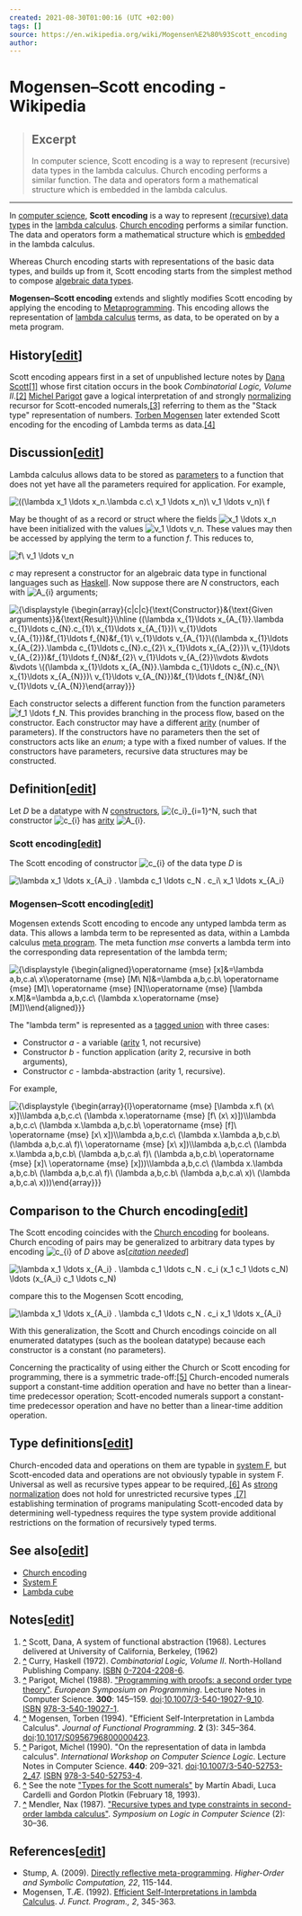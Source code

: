 ```yaml
---
created: 2021-08-30T01:00:16 (UTC +02:00)
tags: []
source: https://en.wikipedia.org/wiki/Mogensen%E2%80%93Scott_encoding
author: 
---
```


# Mogensen–Scott encoding - Wikipedia

> ## Excerpt
> In computer science, Scott encoding is a way to represent (recursive) data types in the lambda calculus.  Church encoding performs a similar function.  The data and operators form a mathematical structure which is embedded in the lambda calculus.

---
In [computer science][1], **Scott encoding** is a way to represent [(recursive) data types][2] in the [lambda calculus][3]. [Church encoding][4] performs a similar function. The data and operators form a mathematical structure which is [embedded][5] in the lambda calculus.

Whereas Church encoding starts with representations of the basic data types, and builds up from it, Scott encoding starts from the simplest method to compose [algebraic data types][6].

**Mogensen–Scott encoding** extends and slightly modifies Scott encoding by applying the encoding to [Metaprogramming][7]. This encoding allows the representation of [lambda calculus][8] terms, as data, to be operated on by a meta program.

## History\[[edit][9]\]

Scott encoding appears first in a set of unpublished lecture notes by [Dana Scott][10][\[1\]][11] whose first citation occurs in the book _Combinatorial Logic, Volume II_.[\[2\]][12] [Michel Parigot][13] gave a logical interpretation of and strongly [normalizing][14] recursor for Scott-encoded numerals,[\[3\]][15] referring to them as the "Stack type" representation of numbers. [Torben Mogensen][16] later extended Scott encoding for the encoding of Lambda terms as data.[\[4\]][17]

## Discussion\[[edit][18]\]

Lambda calculus allows data to be stored as [parameters][19] to a function that does not yet have all the parameters required for application. For example,

![ ((\lambda x_1 \ldots x_n.\lambda c.c\ x_1 \ldots x_n)\ v_1 \ldots v_n)\ f ](https://wikimedia.org/api/rest_v1/media/math/render/svg/b94ad68301562d380d47a98376de6318e724c8f6)

May be thought of as a record or struct where the fields ![ x_1 \ldots x_n ](https://wikimedia.org/api/rest_v1/media/math/render/svg/385e5a8edaf19877588da2e8a6bf88a0df6aca47) have been initialized with the values ![ v_1 \ldots v_n ](https://wikimedia.org/api/rest_v1/media/math/render/svg/3181b66ef9f203bf30f0cb6e227ac4fb9e798799). These values may then be accessed by applying the term to a function _f_. This reduces to,

![ f\ v_1 \ldots v_n ](https://wikimedia.org/api/rest_v1/media/math/render/svg/327a9a32ceee5950e74b39e19a7193643a4cda6f)

_c_ may represent a constructor for an algebraic data type in functional languages such as [Haskell][20]. Now suppose there are _N_ constructors, each with ![A_{i}](https://wikimedia.org/api/rest_v1/media/math/render/svg/1aed3b5def921afbe6cc48aaf8f9b11c6f1c1e2d) arguments;

![{\displaystyle {\begin{array}{c|c|c}{\text{Constructor}}&{\text{Given arguments}}&{\text{Result}}\\\hline ((\lambda x_{1}\ldots x_{A_{1}}.\lambda c_{1}\ldots c_{N}.c_{1}\ x_{1}\ldots x_{A_{1}})\ v_{1}\ldots v_{A_{1}})&f_{1}\ldots f_{N}&f_{1}\ v_{1}\ldots v_{A_{1}}\\((\lambda x_{1}\ldots x_{A_{2}}.\lambda c_{1}\ldots c_{N}.c_{2}\ x_{1}\ldots x_{A_{2}})\ v_{1}\ldots v_{A_{2}})&f_{1}\ldots f_{N}&f_{2}\ v_{1}\ldots v_{A_{2}}\\\vdots &\vdots &\vdots \\((\lambda x_{1}\ldots x_{A_{N}}.\lambda c_{1}\ldots c_{N}.c_{N}\ x_{1}\ldots x_{A_{N}})\ v_{1}\ldots v_{A_{N}})&f_{1}\ldots f_{N}&f_{N}\ v_{1}\ldots v_{A_{N}}\end{array}}}](https://wikimedia.org/api/rest_v1/media/math/render/svg/21e6b630bada19f71b9afa0757c2f05068d2c1da)

Each constructor selects a different function from the function parameters ![ f_1 \ldots f_N ](https://wikimedia.org/api/rest_v1/media/math/render/svg/6ce6f2b35233053ae40688cded950baf50eefc54). This provides branching in the process flow, based on the constructor. Each constructor may have a different [arity][21] (number of parameters). If the constructors have no parameters then the set of constructors acts like an _enum_; a type with a fixed number of values. If the constructors have parameters, recursive data structures may be constructed.

## Definition\[[edit][22]\]

Let _D_ be a datatype with _N_ [constructors][23], ![\{c_i\}_{i=1}^N](https://wikimedia.org/api/rest_v1/media/math/render/svg/c5b51a278f1adfd25ff0be4634efeded72e3ad0c), such that constructor ![c_{i}](https://wikimedia.org/api/rest_v1/media/math/render/svg/01acb7953ba52c2aa44264b5d0f8fd223aa178a2) has [arity][24] ![A_{i}](https://wikimedia.org/api/rest_v1/media/math/render/svg/1aed3b5def921afbe6cc48aaf8f9b11c6f1c1e2d).

### Scott encoding\[[edit][25]\]

The Scott encoding of constructor ![c_{i}](https://wikimedia.org/api/rest_v1/media/math/render/svg/01acb7953ba52c2aa44264b5d0f8fd223aa178a2) of the data type _D_ is

![\lambda x_1 \ldots x_{A_i} . \lambda c_1 \ldots c_N . c_i\ x_1 \ldots x_{A_i}](https://wikimedia.org/api/rest_v1/media/math/render/svg/8af44450b22fb4d0be31d7841307c9e66b919da6)

### Mogensen–Scott encoding\[[edit][26]\]

Mogensen extends Scott encoding to encode any untyped lambda term as data. This allows a lambda term to be represented as data, within a Lambda calculus [meta program][27]. The meta function _mse_ converts a lambda term into the corresponding data representation of the lambda term;

![{\displaystyle {\begin{aligned}\operatorname {mse} [x]&=\lambda a,b,c.a\ x\\\operatorname {mse} [M\ N]&=\lambda a,b,c.b\ \operatorname {mse} [M]\ \operatorname {mse} [N]\\\operatorname {mse} [\lambda x.M]&=\lambda a,b,c.c\ (\lambda x.\operatorname {mse} [M])\\\end{aligned}}}](https://wikimedia.org/api/rest_v1/media/math/render/svg/8fa35fda6d9423109a1613f1c17b84ac4e08d9fa)

The "lambda term" is represented as a [tagged union][28] with three cases:

-   Constructor _a_ - a variable ([arity][29] 1, not recursive)
-   Constructor _b_ - function application (arity 2, recursive in both arguments),
-   Constructor _c_ - lambda-abstraction (arity 1, recursive).

For example,

![{\displaystyle {\begin{array}{l}\operatorname {mse} [\lambda x.f\ (x\ x)]\\\lambda a,b,c.c\ (\lambda x.\operatorname {mse} [f\ (x\ x)])\\\lambda a,b,c.c\ (\lambda x.\lambda a,b,c.b\ \operatorname {mse} [f]\ \operatorname {mse} [x\ x])\\\lambda a,b,c.c\ (\lambda x.\lambda a,b,c.b\ (\lambda a,b,c.a\ f)\ \operatorname {mse} [x\ x])\\\lambda a,b,c.c\ (\lambda x.\lambda a,b,c.b\ (\lambda a,b,c.a\ f)\ (\lambda a,b,c.b\ \operatorname {mse} [x]\ \operatorname {mse} [x]))\\\lambda a,b,c.c\ (\lambda x.\lambda a,b,c.b\ (\lambda a,b,c.a\ f)\ (\lambda a,b,c.b\ (\lambda a,b,c.a\ x)\ (\lambda a,b,c.a\ x)))\end{array}}}](https://wikimedia.org/api/rest_v1/media/math/render/svg/97e6076b68630901e8e8c5ccbe41a2b5cd292335)

## Comparison to the Church encoding\[[edit][30]\]

The Scott encoding coincides with the [Church encoding][31] for booleans. Church encoding of pairs may be generalized to arbitrary data types by encoding ![c_{i}](https://wikimedia.org/api/rest_v1/media/math/render/svg/01acb7953ba52c2aa44264b5d0f8fd223aa178a2) of _D_ above as\[_[citation needed][32]_\]

![\lambda x_1 \ldots x_{A_i} . \lambda c_1 \ldots c_N . c_i (x_1 c_1 \ldots c_N) \ldots (x_{A_i} c_1 \ldots c_N)](https://wikimedia.org/api/rest_v1/media/math/render/svg/77e5c269c5abf6d7a403f2008d07e825bba22b11)

compare this to the Mogensen Scott encoding,

![\lambda x_1 \ldots x_{A_i} . \lambda c_1 \ldots c_N . c_i x_1 \ldots x_{A_i}](https://wikimedia.org/api/rest_v1/media/math/render/svg/c9bec5282126e50d75a2cb2337b5f7af079cf597)

With this generalization, the Scott and Church encodings coincide on all enumerated datatypes (such as the boolean datatype) because each constructor is a constant (no parameters).

Concerning the practicality of using either the Church or Scott encoding for programming, there is a symmetric trade-off:[\[5\]][33] Church-encoded numerals support a constant-time addition operation and have no better than a linear-time predecessor operation; Scott-encoded numerals support a constant-time predecessor operation and have no better than a linear-time addition operation.

## Type definitions\[[edit][34]\]

Church-encoded data and operations on them are typable in [system F][35], but Scott-encoded data and operations are not obviously typable in system F. Universal as well as recursive types appear to be required,.[\[6\]][36] As [strong normalization][37] does not hold for unrestricted recursive types ,[\[7\]][38] establishing termination of programs manipulating Scott-encoded data by determining well-typedness requires the type system provide additional restrictions on the formation of recursively typed terms.

## See also\[[edit][39]\]

-   [Church encoding][40]
-   [System F][41]
-   [Lambda cube][42]

## Notes\[[edit][43]\]

1.  **[^][44]** Scott, Dana, A system of functional abstraction (1968). Lectures delivered at University of California, Berkeley, (1962)
2.  **[^][45]** Curry, Haskell (1972). _Combinatorial Logic, Volume II_. North-Holland Publishing Company. [ISBN][46] [0-7204-2208-6][47].
3.  **[^][48]** Parigot, Michel (1988). ["Programming with proofs: a second order type theory"][49]. _European Symposium on Programming_. Lecture Notes in Computer Science. **300**: 145–159. [doi][50]:[10.1007/3-540-19027-9\_10][51]. [ISBN][52] [978-3-540-19027-1][53].
4.  **[^][54]** Mogensen, Torben (1994). "Efficient Self-Interpretation in Lambda Calculus". _Journal of Functional Programming_. **2** (3): 345–364. [doi][55]:[10.1017/S0956796800000423][56].
5.  **[^][57]** Parigot, Michel (1990). "On the representation of data in lambda calculus". _International Workshop on Computer Science Logic_. Lecture Notes in Computer Science. **440**: 209–321. [doi][58]:[10.1007/3-540-52753-2\_47][59]. [ISBN][60] [978-3-540-52753-4][61].
6.  **[^][62]** See the note ["Types for the Scott numerals"][63] by Martín Abadi, Luca Cardelli and Gordon Plotkin (February 18, 1993).
7.  **[^][64]** Mendler, Nax (1987). ["Recursive types and type constraints in second-order lambda calculus"][65]. _Symposium on Logic in Computer Science_ (2): 30–36.

## References\[[edit][66]\]

-   Stump, A. (2009). [Directly reflective meta-programming][67]. _Higher-Order and Symbolic Computation, 22_, 115-144.
-   Mogensen, T.Æ. (1992). [Efficient Self-Interpretations in lambda Calculus][68]. _J. Funct. Program., 2_, 345-363.

[1]: https://en.wikipedia.org/wiki/Computer_science "Computer science"
[2]: https://en.wikipedia.org/wiki/Recursive_data_type "Recursive data type"
[3]: https://en.wikipedia.org/wiki/Lambda_calculus "Lambda calculus"
[4]: https://en.wikipedia.org/wiki/Church_encoding "Church encoding"
[5]: https://en.wikipedia.org/wiki/Embedding "Embedding"
[6]: https://en.wikipedia.org/wiki/Algebraic_data_types "Algebraic data types"
[7]: https://en.wikipedia.org/wiki/Metaprogramming "Metaprogramming"
[8]: https://en.wikipedia.org/wiki/Untyped_lambda_calculus "Untyped lambda calculus"
[9]: https://en.wikipedia.org/w/index.php?title=Mogensen%E2%80%93Scott_encoding&action=edit&section=1 "Edit section: History"
[10]: https://en.wikipedia.org/wiki/Dana_Scott "Dana Scott"
[11]: https://en.wikipedia.org/wiki/Mogensen%E2%80%93Scott_encoding#cite_note-1
[12]: https://en.wikipedia.org/wiki/Mogensen%E2%80%93Scott_encoding#cite_note-2
[13]: https://en.wikipedia.org/w/index.php?title=Michel_Parigot&action=edit&redlink=1 "Michel Parigot (page does not exist)"
[14]: https://en.wikipedia.org/wiki/Normal_form_(abstract_rewriting) "Normal form (abstract rewriting)"
[15]: https://en.wikipedia.org/wiki/Mogensen%E2%80%93Scott_encoding#cite_note-3
[16]: https://en.wikipedia.org/w/index.php?title=Torben_Mogensen&action=edit&redlink=1 "Torben Mogensen (page does not exist)"
[17]: https://en.wikipedia.org/wiki/Mogensen%E2%80%93Scott_encoding#cite_note-4
[18]: https://en.wikipedia.org/w/index.php?title=Mogensen%E2%80%93Scott_encoding&action=edit&section=2 "Edit section: Discussion"
[19]: https://en.wikipedia.org/wiki/Parameter_(computer_programming) "Parameter (computer programming)"
[20]: https://en.wikipedia.org/wiki/Haskell_(programming_language) "Haskell (programming language)"
[21]: https://en.wikipedia.org/wiki/Arity "Arity"
[22]: https://en.wikipedia.org/w/index.php?title=Mogensen%E2%80%93Scott_encoding&action=edit&section=3 "Edit section: Definition"
[23]: https://en.wikipedia.org/wiki/Algebraic_data_type "Algebraic data type"
[24]: https://en.wikipedia.org/wiki/Arity "Arity"
[25]: https://en.wikipedia.org/w/index.php?title=Mogensen%E2%80%93Scott_encoding&action=edit&section=4 "Edit section: Scott encoding"
[26]: https://en.wikipedia.org/w/index.php?title=Mogensen%E2%80%93Scott_encoding&action=edit&section=5 "Edit section: Mogensen–Scott encoding"
[27]: https://en.wikipedia.org/wiki/Metaprogramming
[28]: https://en.wikipedia.org/wiki/Tagged_union
[29]: https://en.wikipedia.org/wiki/Arity "Arity"
[30]: https://en.wikipedia.org/w/index.php?title=Mogensen%E2%80%93Scott_encoding&action=edit&section=6 "Edit section: Comparison to the Church encoding"
[31]: https://en.wikipedia.org/wiki/Church_encoding "Church encoding"
[32]: https://en.wikipedia.org/wiki/Wikipedia:Citation_needed
[33]: https://en.wikipedia.org/wiki/Mogensen%E2%80%93Scott_encoding#cite_note-5
[34]: https://en.wikipedia.org/w/index.php?title=Mogensen%E2%80%93Scott_encoding&action=edit&section=7 "Edit section: Type definitions"
[35]: https://en.wikipedia.org/wiki/System_F "System F"
[36]: https://en.wikipedia.org/wiki/Mogensen%E2%80%93Scott_encoding#cite_note-6
[37]: https://en.wikipedia.org/wiki/Strong_normalization "Strong normalization"
[38]: https://en.wikipedia.org/wiki/Mogensen%E2%80%93Scott_encoding#cite_note-7
[39]: https://en.wikipedia.org/w/index.php?title=Mogensen%E2%80%93Scott_encoding&action=edit&section=8 "Edit section: See also"
[40]: https://en.wikipedia.org/wiki/Church_encoding "Church encoding"
[41]: https://en.wikipedia.org/wiki/System_F "System F"
[42]: https://en.wikipedia.org/wiki/Lambda_cube "Lambda cube"
[43]: https://en.wikipedia.org/w/index.php?title=Mogensen%E2%80%93Scott_encoding&action=edit&section=9 "Edit section: Notes"
[44]: https://en.wikipedia.org/wiki/Mogensen%E2%80%93Scott_encoding#cite_ref-1 "Jump up"
[45]: https://en.wikipedia.org/wiki/Mogensen%E2%80%93Scott_encoding#cite_ref-2 "Jump up"
[46]: https://en.wikipedia.org/wiki/ISBN_(identifier) "ISBN (identifier)"
[47]: https://en.wikipedia.org/wiki/Special:BookSources/0-7204-2208-6 "Special:BookSources/0-7204-2208-6"
[48]: https://en.wikipedia.org/wiki/Mogensen%E2%80%93Scott_encoding#cite_ref-3 "Jump up"
[49]: https://doi.org/10.1007%2F3-540-19027-9_10
[50]: https://en.wikipedia.org/wiki/Doi_(identifier) "Doi (identifier)"
[51]: https://doi.org/10.1007%2F3-540-19027-9_10
[52]: https://en.wikipedia.org/wiki/ISBN_(identifier) "ISBN (identifier)"
[53]: https://en.wikipedia.org/wiki/Special:BookSources/978-3-540-19027-1 "Special:BookSources/978-3-540-19027-1"
[54]: https://en.wikipedia.org/wiki/Mogensen%E2%80%93Scott_encoding#cite_ref-4 "Jump up"
[55]: https://en.wikipedia.org/wiki/Doi_(identifier) "Doi (identifier)"
[56]: https://doi.org/10.1017%2FS0956796800000423
[57]: https://en.wikipedia.org/wiki/Mogensen%E2%80%93Scott_encoding#cite_ref-5 "Jump up"
[58]: https://en.wikipedia.org/wiki/Doi_(identifier) "Doi (identifier)"
[59]: https://doi.org/10.1007%2F3-540-52753-2_47
[60]: https://en.wikipedia.org/wiki/ISBN_(identifier) "ISBN (identifier)"
[61]: https://en.wikipedia.org/wiki/Special:BookSources/978-3-540-52753-4 "Special:BookSources/978-3-540-52753-4"
[62]: https://en.wikipedia.org/wiki/Mogensen%E2%80%93Scott_encoding#cite_ref-6 "Jump up"
[63]: http://lucacardelli.name/Papers/Notes/scott2.pdf
[64]: https://en.wikipedia.org/wiki/Mogensen%E2%80%93Scott_encoding#cite_ref-7 "Jump up"
[65]: http://www.nuprl.org/KB/show.php?ShowPub=Men87
[66]: https://en.wikipedia.org/w/index.php?title=Mogensen%E2%80%93Scott_encoding&action=edit&section=10 "Edit section: References"
[67]: https://api.semanticscholar.org/CorpusID:16124152
[68]: http://citeseer.ist.psu.edu/viewdoc/summary?doi=10.1.1.56.4382
